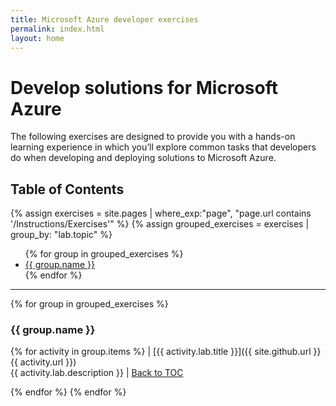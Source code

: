 ```yaml
---
title: Microsoft Azure developer exercises
permalink: index.html
layout: home
---
```


# Develop solutions for Microsoft Azure

The following exercises are designed to provide you with a hands-on learning experience in which you’ll explore common tasks that developers do when developing and deploying solutions to Microsoft Azure.

## Table of Contents
{% assign exercises = site.pages | where_exp:"page", "page.url contains '/Instructions/Exercises'" %}
{% assign grouped_exercises = exercises | group_by: "lab.topic" %}

<ul>
{% for group in grouped_exercises %}
<li><a href="#{{ group.name | slugify }}">{{ group.name }}</a></li>
{% endfor %}
</ul>

---

{% for group in grouped_exercises %}

### <a id="{{ group.name | slugify }}"></a>{{ group.name }} 
{% for activity in group.items %}
| [{{ activity.lab.title }}]({{ site.github.url }}{{ activity.url }}) <br/> {{ activity.lab.description }} |
<a href="#table-of-contents">Back to TOC</a>

{% endfor %}
{% endfor %}

